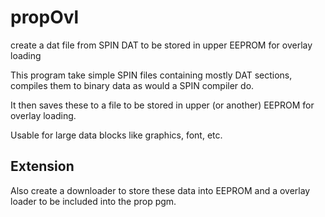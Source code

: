 # propOvl
create a dat  file from SPIN DAT to be stored in upper EEPROM for overlay loading

This program take simple SPIN files containing mostly DAT sections, compiles them to binary data as would a SPIN compiler do.

It then saves these to a file to be stored in upper (or another) EEPROM for overlay loading.

Usable for large data blocks like graphics, font, etc.

## Extension

Also create a downloader to store these data into EEPROM and a overlay loader to be included into the prop pgm.

